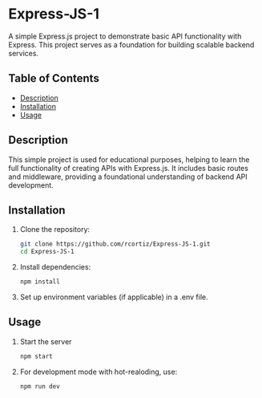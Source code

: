 # Express-JS-1

A simple Express.js project to demonstrate basic API functionality with Express. This project serves as a foundation for building scalable backend services.

## Table of Contents

- [Description](#description)
- [Installation](#installation)
- [Usage](#usage)

## Description

This simple project is used for educational purposes, helping to learn the full functionality of creating APIs with Express.js. It includes basic routes and middleware, providing a foundational understanding of backend API development.

## Installation

1. Clone the repository:

   ```bash
   git clone https://github.com/rcortiz/Express-JS-1.git
   cd Express-JS-1

   ```

2. Install dependencies:

   ```bash
   npm install

   ```

3. Set up environment variables (if applicable) in a .env file.

## Usage

1. Start the server

   ```bash
   npm start

   ```

2. For development mode with hot-realoding, use:
   ```bash
   npm run dev
   ```
